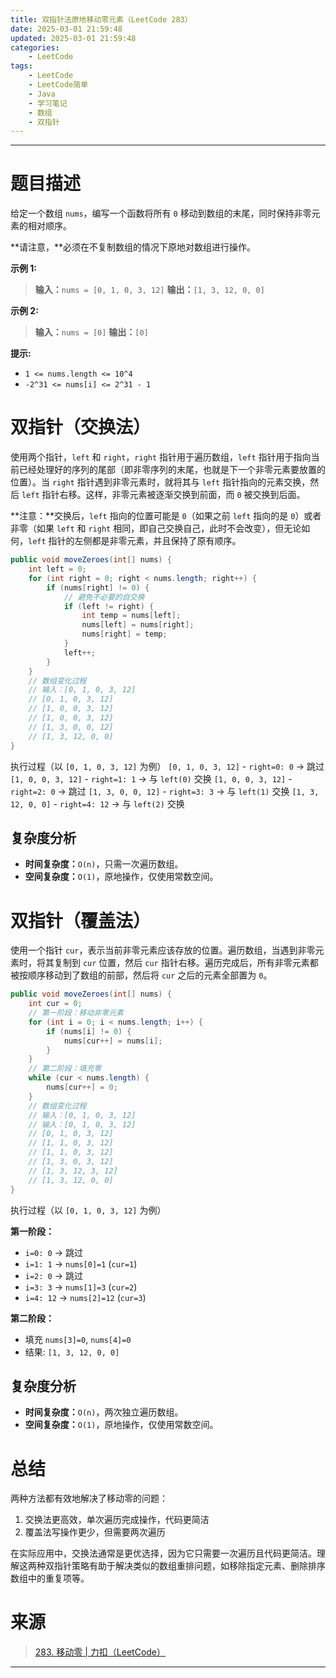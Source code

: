 ```yaml
---
title: 双指针法原地移动零元素（LeetCode 283）
date: 2025-03-01 21:59:48
updated: 2025-03-01 21:59:48
categories:
    - LeetCode
tags:
    - LeetCode
    - LeetCode简单
    - Java
    - 学习笔记
    - 数组
    - 双指针
---
```

---

# 题目描述

给定一个数组 `nums`，编写一个函数将所有 `0` 移动到数组的末尾，同时保持非零元素的相对顺序。

**请注意，**必须在不复制数组的情况下原地对数组进行操作。

**示例 1:**
> **输入：**`nums = [0, 1, 0, 3, 12]`
> **输出：**`[1, 3, 12, 0, 0]`

**示例 2:**
> **输入：**`nums = [0]`
> **输出：**`[0]`

**提示:**
* `1 <= nums.length <= 10^4`
* `-2^31 <= nums[i] <= 2^31 - 1`

<!-- more -->

# 双指针（交换法）

使用两个指针，`left` 和 `right`，`right` 指针用于遍历数组，`left` 指针用于指向当前已经处理好的序列的尾部（即非零序列的末尾，也就是下一个非零元素要放置的位置）。当 `right` 指针遇到非零元素时，就将其与 `left` 指针指向的元素交换，然后 `left` 指针右移。这样，非零元素被逐渐交换到前面，而 `0` 被交换到后面。

**注意：**交换后，`left` 指向的位置可能是 `0`（如果之前 `left` 指向的是 `0`）或者非零（如果 `left` 和 `right` 相同，即自己交换自己，此时不会改变），但无论如何，`left` 指针的左侧都是非零元素，并且保持了原有顺序。

```java
public void moveZeroes(int[] nums) {
    int left = 0;
    for (int right = 0; right < nums.length; right++) {
        if (nums[right] != 0) {
            // 避免不必要的自交换
            if (left != right) {
                int temp = nums[left];
                nums[left] = nums[right];
                nums[right] = temp;
            }
            left++;
        }
    }
    // 数组变化过程
    // 输入：[0, 1, 0, 3, 12]
    // [0, 1, 0, 3, 12]
    // [1, 0, 0, 3, 12]
    // [1, 0, 0, 3, 12]
    // [1, 3, 0, 0, 12]
    // [1, 3, 12, 0, 0]
}
```

执行过程（以 `[0, 1, 0, 3, 12]` 为例）
`[0, 1, 0, 3, 12]` - `right=0: 0` → 跳过
`[1, 0, 0, 3, 12]` - `right=1: 1` → 与 `left(0)` 交换
`[1, 0, 0, 3, 12]` - `right=2: 0` → 跳过
`[1, 3, 0, 0, 12]` - `right=3: 3` → 与 `left(1)` 交换
`[1, 3, 12, 0, 0]` - `right=4: 12` → 与 `left(2)` 交换

## 复杂度分析

* **时间复杂度：**`O(n)`，只需一次遍历数组。
* **空间复杂度：**`O(1)`，原地操作，仅使用常数空间。

# 双指针（覆盖法）

使用一个指针 `cur`，表示当前非零元素应该存放的位置。遍历数组，当遇到非零元素时，将其复制到 `cur` 位置，然后 `cur` 指针右移。遍历完成后，所有非零元素都被按顺序移动到了数组的前部，然后将 `cur` 之后的元素全部置为 `0`。

```java
public void moveZeroes(int[] nums) {
    int cur = 0;
    // 第一阶段：移动非零元素
    for (int i = 0; i < nums.length; i++) {
        if (nums[i] != 0) {
            nums[cur++] = nums[i];
        }
    }
    // 第二阶段：填充零
    while (cur < nums.length) {
        nums[cur++] = 0;
    }
    // 数组变化过程
    // 输入：[0, 1, 0, 3, 12]
    // 输入：[0, 1, 0, 3, 12]
    // [0, 1, 0, 3, 12]
    // [1, 1, 0, 3, 12]
    // [1, 1, 0, 3, 12]
    // [1, 3, 0, 3, 12]
    // [1, 3, 12, 3, 12]
    // [1, 3, 12, 0, 0]
}
```

执行过程（以 `[0, 1, 0, 3, 12]` 为例）

**第一阶段：**
* `i=0: 0` → 跳过
* `i=1: 1` → `nums[0]=1` (`cur=1`)
* `i=2: 0` → 跳过
* `i=3: 3` → `nums[1]=3` (`cur=2`)
* `i=4: 12` → `nums[2]=12` (`cur=3`)

**第二阶段：**
* 填充 `nums[3]=0`, `nums[4]=0`
* 结果: `[1, 3, 12, 0, 0]`

## 复杂度分析

* **时间复杂度：**`O(n)`，两次独立遍历数组。
* **空间复杂度：**`O(1)`，原地操作，仅使用常数空间。

# 总结

两种方法都有效地解决了移动零的问题：

1. 交换法更高效，单次遍历完成操作，代码更简洁
2. 覆盖法写操作更少，但需要两次遍历

在实际应用中，交换法通常是更优选择，因为它只需要一次遍历且代码更简洁。理解这两种双指针策略有助于解决类似的数组重排问题，如移除指定元素、删除排序数组中的重复项等。

# 来源

> [283. 移动零 | 力扣（LeetCode）][1]

---

[1]: https://leetcode.cn/problems/move-zeroes/description/ "283. 移动零 | 力扣（LeetCode）"
